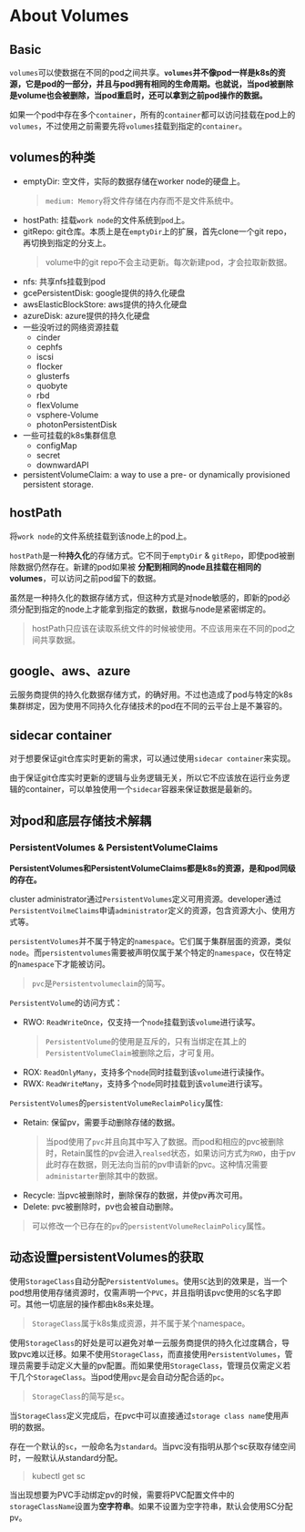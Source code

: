 # About Volumes

## Basic

`volumes`可以使数据在不同的pod之间共享。__`volumes`并不像pod一样是k8s的资源，它是pod的一部分，并且与pod拥有相同的生命周期。也就说，当pod被删除是volume也会被删除，当pod重启时，还可以拿到之前pod操作的数据。__

如果一个pod中存在多个`container`，所有的`container`都可以访问挂载在pod上的`volumes`，不过使用之前需要先将`volumes`挂载到指定的`container`。

## volumes的种类

- emptyDir: 空文件，实际的数据存储在worker node的硬盘上。
    > `medium: Memory`将文件存储在内存而不是文件系统中。
- hostPath: 挂载`work node`的文件系统到`pod`上。
- gitRepo: git仓库。本质上是在`emptyDir`上的扩展，首先clone一个git repo，再切换到指定的分支上。
    > volume中的git repo不会主动更新。每次新建pod，才会拉取新数据。
- nfs: 共享nfs挂载到pod
- gcePersistentDisk: google提供的持久化硬盘
- awsElasticBlockStore: aws提供的持久化硬盘
- azureDisk: azure提供的持久化硬盘
- 一些没听过的网络资源挂载
    - cinder
    - cephfs
    - iscsi
    - flocker
    - glusterfs
    - quobyte
    - rbd
    - flexVolume
    - vsphere-Volume
    - photonPersistentDisk
- 一些可挂载的k8s集群信息
    - configMap
    - secret
    - downwardAPI
- persistentVolumeClaim: a way to use a pre- or dynamically provisioned persistent storage.


## hostPath

将`work node`的文件系统挂载到该node上的pod上。

`hostPath`是一种**持久化**的存储方式。它不同于`emptyDir` & `gitRepo`，即使pod被删除数据仍然存在。新建的pod如果被 __分配到相同的node且挂载在相同的volumes__，可以访问之前pod留下的数据。

虽然是一种持久化的数据存储方式，但这种方式是对node敏感的，即新的pod必须分配到指定的node上才能拿到指定的数据，数据与node是紧密绑定的。

> hostPath只应该在读取系统文件的时候被使用。不应该用来在不同的pod之间共享数据。

## google、aws、azure
云服务商提供的持久化数据存储方式，的确好用。不过也造成了pod与特定的k8s集群绑定，因为使用不同持久化存储技术的pod在不同的云平台上是不兼容的。

## sidecar container

对于想要保证git仓库实时更新的需求，可以通过使用`sidecar container`来实现。

由于保证git仓库实时更新的逻辑与业务逻辑无关，所以它不应该放在运行业务逻辑的container，可以单独使用一个`sidecar`容器来保证数据是最新的。

## 对pod和底层存储技术解耦

### PersistentVolumes & PersistentVolumeClaims

**PersistentVolumes和PersistentVolumeClaims都是k8s的资源，是和pod同级的存在。**

cluster administrator通过`PersistentVolumes`定义可用资源。developer通过`PersistentVoilmeClaims`申请`administrator`定义的资源，包含资源大小、使用方式等。

`persistentVolumes`并不属于特定的`namespace`。它们属于集群层面的资源，类似`node`。而`persistentvolumes`需要被声明仅属于某个特定的`namespace`，仅在特定的`namespace`下才能被访问。

> `pvc`是`Persistentvolumeclaim`的简写。

`PersistentVolume`的访问方式：
- RWO: `ReadWriteOnce`，仅支持一个`node`挂载到该`volume`进行读写。
    > `PersistentVolume`的使用是互斥的，只有当绑定在其上的`PersistentVolumeClaim`被删除之后，才可复用。
- ROX: `ReadOnlyMany`，支持多个`node`同时挂载到该`volume`进行读操作。
- RWX: `ReadWriteMany`，支持多个`node`同时挂载到该`volume`进行读写。
 

`PersistentVolumes`的`persistentVolumeReclaimPolicy`属性:
- Retain: 保留pv，需要手动删除存储的数据。
    > 当pod使用了`pvc`并且向其中写入了数据。而pod和相应的pvc被删除时，Retain属性的pv会进入`realsed`状态，如果访问方式为`RWO`，由于pv此时存在数据，则无法向当前的pv申请新的pvc。这种情况需要`administarter`删除其中的数据。
- Recycle: 当pvc被删除时，删除保存的数据，并使pv再次可用。
- Delete: pvc被删除时，pv也会被自动删除。
> 可以修改一个已存在的`pv`的`persistentVolumeReclaimPolicy`属性。

## 动态设置persistentVolumes的获取

使用`StorageClass`自动分配`PersistentVolumes`。使用`SC`达到的效果是，当一个pod想用使用存储资源时，仅需声明一个`PVC`，并且指明该pvc使用的`SC`名字即可。其他一切底层的操作都由k8s来处理。
> `StorageClass`属于k8s集成资源，并不属于某个namespace。

使用`StorageClass`的好处是可以避免对单一云服务商提供的持久化过度耦合，导致pvc难以迁移。如果不使用`StorageClass`，而直接使用`PersistentVolumes`，管理员需要手动定义大量的pv配置。而如果使用`StorageClass`，管理员仅需定义若干几个`StorageClass`。当pod使用`pvc`是会自动分配合适的`pc`。

> `StorageClass`的简写是`sc`。

当`StorageClass`定义完成后，在pvc中可以直接通过`storage class name`使用声明的数据。

存在一个默认的`sc`，一般命名为`standard`。当pvc没有指明从那个sc获取存储空间时，一般默认从standard分配。
> kubectl get sc

当出现想要为PVC手动绑定pv的时候，需要将PVC配置文件中的`storageClassName`设置为**空字符串**。如果不设置为空字符串，默认会使用SC分配pv。